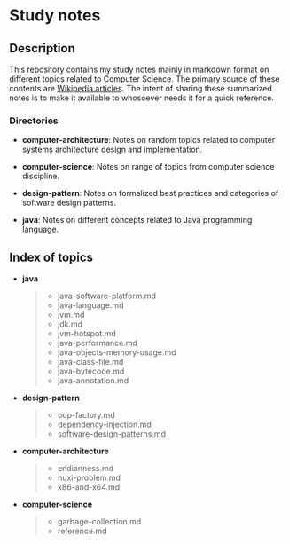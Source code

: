 Study notes
=========

Description
-----

This repository contains my study notes mainly in markdown format on different topics related to Computer Science. The primary source of these contents are [Wikipedia articles](https://en.wikipedia.org). The intent of sharing these summarized notes is to make it available to whosoever needs it for a quick reference.

### Directories

- **computer-architecture**: Notes on random topics related to computer systems architecture design and implementation.

- **computer-science**: Notes on range of topics from computer science discipline.

- **design-pattern**: Notes on formalized best practices and categories of software design patterns.

- **java**: Notes on different concepts related to Java programming language.


Index of topics
-----

- **java**
	> * java-software-platform.md
	> * java-language.md
	> * jvm.md
	> * jdk.md
	> * jvm-hotspot.md
	> * java-performance.md
	> * java-objects-memory-usage.md
	> * java-class-file.md
	> * java-bytecode.md
	> * java-annotation.md


- **design-pattern**
	> * oop-factory.md
	> * dependency-injection.md
	> * software-design-patterns.md



- **computer-architecture**
	> * endianness.md
	> * nuxi-problem.md
	> * x86-and-x64.md


- **computer-science**
	> * garbage-collection.md
	> * reference.md
